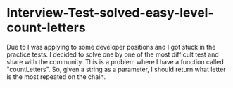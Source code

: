 # Interview-Test-solved-easy-level-count-letters
Due to I was applying to some developer positions and I got stuck in the practice tests. I decided to solve one by one of the most difficult test and share with the community.  This is a problem where I have a function called "countLetters". So, given a string as a parameter, I should return what letter is the most repeated on the chain.
